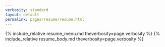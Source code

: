 ```yaml
---
verbosity: standard
layout: default
permalink: pages/resume/resume.html
---
```


{% include_relative resume_menu.md theverbosity=page.verbosity %}
{% include_relative resume_body.md theverbosity=page.verbosity %}
